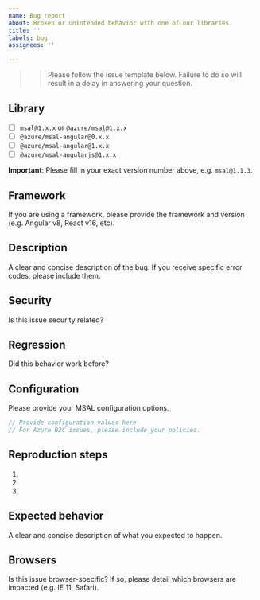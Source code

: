```yaml
---
name: Bug report
about: Broken or unintended behavior with one of our libraries.
title: ''
labels: bug
assignees: ''

---
```


>> Please follow the issue template below. Failure to do so will result in a delay in answering your question.

## Library
- [ ] `msal@1.x.x` or `@azure/msal@1.x.x`
- [ ] `@azure/msal-angular@0.x.x`
- [ ] `@azure/msal-angular@1.x.x`
- [ ] `@azure/msal-angularjs@1.x.x`

**Important**: Please fill in your exact version number above, e.g. `msal@1.1.3`.

## Framework
If you are using a framework, please provide the framework and version (e.g. Angular v8, React v16, etc).

## Description
A clear and concise description of the bug. If you receive specific error codes, please include them.

## Security
Is this issue security related?

## Regression
Did this behavior work before?

## Configuration
Please provide your MSAL configuration options.

```js
// Provide configuration values here.
// For Azure B2C issues, please include your policies.
```

## Reproduction steps
1. 
2. 
3. 

## Expected behavior
A clear and concise description of what you expected to happen.

## Browsers
Is this issue browser-specific? If so, please detail which browsers are impacted (e.g. IE 11, Safari).

